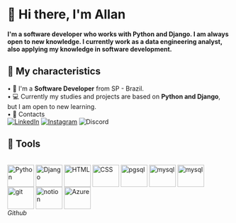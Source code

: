 # 📍 Hi there, I'm Allan 
**I'm a software developer who works with Python and Django. I am always open to new knowledge. I currently work as a data engineering analyst, also applying my knowledge in software development.**
<br />
## 🔎 My characteristics
• 🐍 I'm a **Software Developer** from SP - Brazil.<br />
• 💻 Currently my studies and projects are based on **Python and Django**, but I am open to new learning.<br />
• 📩 Contacts <br />
[![LinkedIn](https://img.shields.io/badge/linkedin-%230077B5.svg?style=for-the-badge&logo=linkedin&logoColor=white)](https://www.linkedin.com/in/allan-medeiros)
[![Instagram](https://img.shields.io/badge/Instagram-%23E4405F.svg?style=for-the-badge&logo=Instagram&logoColor=white)](https://www.instagram.com/allanp2m/)
![Discord](https://img.shields.io/badge/brooklinn-%235865F2.svg?style=for-the-badge&logo=discord&logoColor=white)
<br />
## 🔨 Tools 
<div style="display: inline_block"><br>
  <img align="center" alt="Python" height="50" width="60" src="https://cdn.jsdelivr.net/gh/devicons/devicon@latest/icons/python/python-original.svg">
  <img align="center" alt="Django" height="50" width="60" src="https://cdn.jsdelivr.net/gh/devicons/devicon@latest/icons/django/django-plain.svg">
  <img align="center" alt="HTML" height="50" width="60" src="https://cdn.jsdelivr.net/gh/devicons/devicon@latest/icons/html5/html5-original.svg">
  <img align="center" alt="CSS" height="50" width="60" src="https://cdn.jsdelivr.net/gh/devicons/devicon@latest/icons/css3/css3-original.svg">
  <img align="center" alt="pgsql" height="50" width="60" src="https://cdn.jsdelivr.net/gh/devicons/devicon@latest/icons/postgresql/postgresql-original.svg">
  <img align="center" alt="mysql" height="50" width="60" src="https://cdn.jsdelivr.net/gh/devicons/devicon@latest/icons/mysql/mysql-original.svg">
  <img align="center" alt="mysql" height="50" width="60" src="https://cdn.jsdelivr.net/gh/devicons/devicon@latest/icons/github/github-original.svg">
  <img align="center" alt="git" height="50" width="60" src="https://cdn.jsdelivr.net/gh/devicons/devicon@latest/icons/git/git-original.svg">
  <img align="center" alt="notion" height="50" width="60" src="https://cdn.jsdelivr.net/gh/devicons/devicon@latest/icons/notion/notion-original.svg">
  <img align="center" alt="Azure" height="50" width="60" src="https://cdn.jsdelivr.net/gh/devicons/devicon@latest/icons/azure/azure-original.svg">
</div>
<link rel="stylesheet" type='text/css' href="https://cdn.jsdelivr.net/gh/devicons/devicon@latest/devicon.min.css" />
<i class="devicon-github-original">Github</i>

